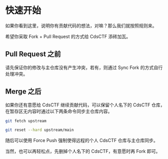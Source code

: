 # 快速开始

如果你看到这里，说明你有贡献代码的想法，对嘛？那么我们就按照规则来。

希望你采取 Fork + Pull Request 的方式给 CdsCTF 添砖加瓦。

## Pull Request 之前

请先保证你的修改与主仓库没有产生冲突，若有，则通过 Sync Fork 的方式自行处理冲突。

## Merge 之后

如果你还有意愿给 CdsCTF 继续贡献代码，可以保留个人名下的 CdsCTF 仓库，在暂存区无内容时通过以下两条命令同步主仓库内容。

```bash
git fetch upstream
```

```bash
git reset --hard upstream/main
```

随后可以使用 Force Push 强制使得远程的个人 CdsCTF 仓库与主仓库同步。

当然，也可以再轻松点，先删掉个人名下的 CdsCTF，有意愿时再 Fork 即可。